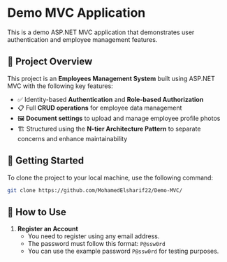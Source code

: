# Demo MVC Application

This is a demo ASP.NET MVC application that demonstrates user authentication and employee management features.

## 📌 Project Overview

This project is an **Employees Management System** built using ASP.NET MVC with the following key features:

- ✅ Identity-based **Authentication** and **Role-based Authorization**
- 📋 Full **CRUD operations** for employee data management
- 🖼️ **Document settings** to upload and manage employee profile photos
- 🏗️ Structured using the **N-tier Architecture Pattern** to separate concerns and enhance maintainability

## 🚀 Getting Started

To clone the project to your local machine, use the following command:

```bash
git clone https://github.com/MohamedElsharif22/Demo-MVC/
```

## 📝 How to Use

1. **Register an Account**
   - You need to register using any email address.
   - The password must follow this format: `P@ssw0rd`
   - You can use the example password `P@ssw0rd` for testing purposes.
